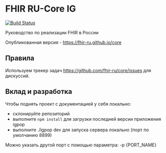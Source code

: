 # FHIR RU-Core IG

[![Build Status](https://travis-ci.org/fhir-ru/core.svg?branch=master)](https://travis-ci.org/fhir-ru/core)

Руководство по реализации FHIR в России

Опубликованная версия - https://fhir-ru.github.io/core

## Правила

Используем трекер задач https://github.com/fhir-ru/core/issues для дискуссий.

## Вклад и разработка

Чтобы поднять проект с документацией у себя локально:
* склонируйте репозиторий
* выполните `npm install` для загрузки последней версии приложения igpop
* выполните ./igpop dev для запуска сервера локально (порт по умолчанию 8899)

Можно указать другой порт с помощью параметра: -p {PORT_NAME}
